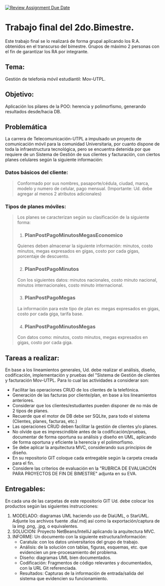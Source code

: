 [![Review Assignment Due Date](https://classroom.github.com/assets/deadline-readme-button-24ddc0f5d75046c5622901739e7c5dd533143b0c8e959d652212380cedb1ea36.svg)](https://classroom.github.com/a/T6W0aIcZ)
# Trabajo final del 2do.Bimestre.

Este trabajo final se lo realizará de forma grupal aplicando los R.A. obtenidos en el transcurso del bimestre. Grupos de máximo 2 personas con el fin de garantizar los RA por integrante. 

## Tema:

Gestión de telefonía móvil estudiantil: Mov-UTPL.

## Objetivo:

Aplicación los pilares de la POO: herencia y polimorfismo, generando resultados desde/hacia DB.

## Problemática

La carrera de Telecomunicación-UTPL a impulsado un proyecto de comunicación móvil para la comunidad Universitaria, por cuanto dispone de toda la infraestructura tecnológica, pero se encuentra detenida por que requiere de un Sistema de Gestión de sus clientes y facturación, con ciertos planes celulares según la siguiente información: 

### Datos básicos del cliente:
> Conformado por sus nombres, pasaporte/cédula, ciudad, marca, modelo y numero de celular, pago mensual. (Importante: Ud. debe agregar al menos 2 atributos adicionales)
> 

### Tipos de planes móviles: 

>Los planes se caracterizan según su clasificación de la siguiente forma: 
>
> 1. ### PlanPostPagoMinutosMegasEconomico
> Quienes deben almacenar la siguiente información: minutos, costo minutos, megas expresados en gigas, costo por cada gigas, porcentaje de descuento.
>
> 2. ### PlanPostPagoMinutos
> Con los siguientes datos: minutos nacionales, costo minuto nacional, minutos internacionales, costo minuto internacional. 
>
> 3. ### PlanPostPagoMegas
> La información para este tipo de plan es: megas expresados en gigas, costo por cada giga, tarifa base.
>
> 4. ### PlanPostPagoMinutosMegas
> Con datos como: minutos, costo minutos, megas expresados en gigas, costo por cada giga.


## Tareas a realizar:

En base a los lineamientos generales, Ud. debe realizar el análisis, diseño, codificación, implementación y pruebas del "Sistema de Gestión de clientes y facturación Mov-UTPL. Para lo cual las actividades a considerar son:

- Facilitar las operaciones CRUD de los clientes de la telefónica. 
- Generación de las facturas por cliente/plan, en base a los lineamientos anteriores. 
- Considerar que los clientes/estudiantes pueden disponer de no más de 2 tipos de planes. 
- Recuerde que el motor de DB debe ser SQLite, para todo el sistema (Clientes, planes, facturas, etc.)
- Las operaciones CRUD deben facilitar la gestión de clientes y/o planes. 
- No olvide que es imprescindible antes de la codificación/pruebas, documentar de forma oportuna su análisis y diseño en UML, aplicando de forma oportuna y eficiente la herencia y el polimorfismo.
- Se debe aplicar la arquitectura MVC, considerando sus principios de diseño. 
- En su repositorio GIT coloque cada entregable según la carpeta creada para el fin. 
- Considere las criterios de evaluación en la "RUBRICA DE EVALUACIÓN PARA PROYECTOS DE FIN DE BIMESTRE" adjunta en su EVA.

## Entregables:

En cada una de las carpetas de este repositorio GIT Ud. debe colocar los productos según las siguientes instrucciones: 

1. MODELADO: diagramas UML haciendo uso de DiaUML, o StarUML. Adjunte los archivos fuente .dia/.mdj así como la exportación/captura de la img .png, .jpg, o equivalentes. 
2. SOLUCION: Proyecto NetBeans/IntelliJ aplicando la arquitectura MVC. 
3. INFORME: Un documento con la siguiente estructura/información:
	- Caratula: con los datos universitarios del grupo de trabajo. 
	- Análisis: de la solución con tablas, figuras, esquemas, etc. que evidencien un pre-procesamiento del problema. 
	- Diseño: diagramas UML bien documentados. 
	- Codificación: Fragmentos de código relevantes y documentados, con la URL Git referenciada. 
	- Resultados: Capturas de la información de entrada/salida del sistema que evidencien su funcionamiento.

